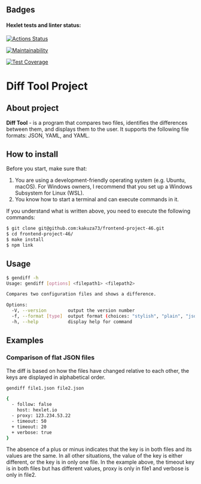 ## Badges
#### Hexlet tests and linter status:
[![Actions Status](https://github.com/kakuza73/frontend-project-46/actions/workflows/hexlet-check.yml/badge.svg)](https://github.com/kakuza73/frontend-project-46/actions)

[![Maintainability](https://api.codeclimate.com/v1/badges/ffd2e7f4d42e6163b317/maintainability)](https://codeclimate.com/github/kakuza73/frontend-project-46/maintainability)

[![Test Coverage](https://api.codeclimate.com/v1/badges/ffd2e7f4d42e6163b317/test_coverage)](https://codeclimate.com/github/kakuza73/frontend-project-46/test_coverage)
# Diff Tool Project




## About project
__Diff Tool__ - is a program that compares two files, identifies the differences between them, and displays them to the user. It supports the following file formats: JSON, YAML, and YAML.

## How to install
Before you start, make sure that:
1. You are using a development-friendly operating system (e.g. Ubuntu, macOS). For Windows owners, I recommend that you set up a Windows Subsystem for Linux (WSL).
2. You know how to start a terminal and can execute commands in it.

If you understand what is written above, you need to execute the following commands:
```sh
$ git clone git@github.com:kakuza73/frontend-project-46.git
$ cd frontend-project-46/
$ make install
$ npm link
```
## Usage
```sh
$ gendiff -h
Usage: gendiff [options] <filepath1> <filepath2>

Compares two configuration files and shows a difference.

Options:
  -V, --version        output the version number
  -f, --format [type]  output format (choices: "stylish", "plain", "json")
  -h, --help           display help for command
```
## Examples
### Comparison of flat JSON files
The diff is based on how the files have changed relative to each other, the keys are displayed in alphabetical order.
```sh
gendiff file1.json file2.json

{
  - follow: false
    host: hexlet.io
  - proxy: 123.234.53.22
  - timeout: 50
  + timeout: 20
  + verbose: true
}
```
The absence of a plus or minus indicates that the key is in both files and its values are the same. In all other situations, the value of the key is either different, or the key is in only one file. In the example above, the timeout key is in both files but has different values, proxy is only in file1 and verbose is only in file2.